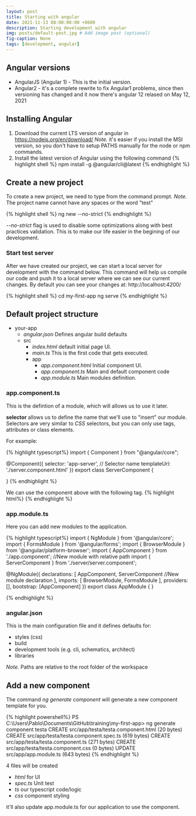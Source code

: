 ```yaml
---
layout: post
title: Starting with angular
date: 2021-11-13 08:00:00:00 +0600
description: Starting development with angular
img: posts/default-post.jpg # Add image post (optional)
fig-caption: None
tags: [development, angular]
---
```



## Angular versions

 - AngularJS (Angular 1) - This is the initial version.
 - Angular2 - it's a complete rewrite to fix Angular1 problems, since then versioning has changed and it now there's angular 12 relased on May 12, 2021


## Installing Angular

1. Download the current LTS version of angular in https://nodejs.org/en/download/
*Note.* it's easier if you install the MSI version, so you don't have to setup PATHS manually for the node or npm commands.
2. Install the latest version of Angular using the following command 
{% highlight shell %}
npm install -g @angular/cli@latest
{% endhighlight %}

## Create a new project

To create a new project, we need to type from the command prompt.
*Note.* The project name cannot have any spaces or the word "test"

{% highlight shell %}
ng new <project name> --no-strict
{% endhighlight %}

*--no-strict* flag is used to disable some optimizations along with best practices validation. This is to make our life easier in the begining of our development.

### Start test server ###
After we have created our project, we can start a local server for development with the command below.
This command will help us compile our code and push it to a local server where we can see our current changes.
By default you can see your changes at: http://localhost:4200/

{% highlight shell %}
cd my-first-app
ng serve
{% endhighlight %}

## Default project structure

- your-app
  - *angular.json* Defines angular build defaults
  - src
    - *index.html* default initial page UI.
	- *main.ts* This is the first code that gets executed.
    - app
	  - *app.component.html* Initial component UI.
	  - *app.component.ts* Main and default component code
	  - *app.module.ts* Main modules definition.

### app.component.ts

This is the defintion of a module, which will allows us to use it later.

**selector** allows us to define the name that we'll use to "insert" our module. 
Selectors are very similar to *CSS* selectors, but you can only  use tags, attributes or class elements. 

For example:

{% highlight typescript%}
import { Component } from "@angular/core";

@Component({
    selector: 'app-server', // Selector name
    templateUrl: './server.component.html'
})
export class ServerComponent {

}
{% endhighlight %}

We can use the component above with the following tag.
{% highlight html%}
<app-server></app-server>
{% endhighlight %}


### app.module.ts

Here you can add new modules to the application.

{% highlight typescript%}
import { NgModule } from '@angular/core';
import { FormsModule } from '@angular/forms';
import { BrowserModule } from '@angular/platform-browser';
import { AppComponent } from './app.component';
//New module with relative path
import { ServerComponent } from './server/server.component';

@NgModule({
  declarations: [
    AppComponent,
    ServerComponent //New module declaration
  ],
  imports: [
    BrowserModule,
    FormsModule
  ],
  providers: [],
  bootstrap: [AppComponent]
})
export class AppModule { }

{% endhighlight %}


### angular.json

This is the main configuration file and it defines defaults for:
 
 - styles (css)
 - build
 - development tools (e.g. cli, schematics, architect)
 - libraries
 
*Note.* Paths are relative to the root folder of the workspace


## Add a new component

The command *ng generate component <component-name>* will generate a new component template for you.

{% highlight powershell%}
PS C:\Users\Pablo\Documents\GitHub\training\my-first-app> ng generate component testa
CREATE src/app/testa/testa.component.html (20 bytes)
CREATE src/app/testa/testa.component.spec.ts (619 bytes)
CREATE src/app/testa/testa.component.ts (271 bytes)
CREATE src/app/testa/testa.component.css (0 bytes)
UPDATE src/app/app.module.ts (643 bytes)
{% endhighlight %}


4 files will be created
 - *html* for UI
 - *spec.ts* Unit test
 - *ts* our typescript code/logic
 - *css* component styling

it'll also update app.module.ts for our application to use the component.